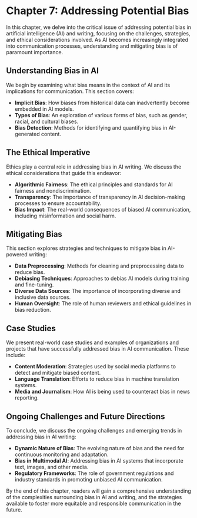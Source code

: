 Chapter 7: Addressing Potential Bias
====================================

In this chapter, we delve into the critical issue of addressing potential bias in artificial intelligence (AI) and writing, focusing on the challenges, strategies, and ethical considerations involved. As AI becomes increasingly integrated into communication processes, understanding and mitigating bias is of paramount importance.

Understanding Bias in AI
------------------------

We begin by examining what bias means in the context of AI and its implications for communication. This section covers:

* **Implicit Bias**: How biases from historical data can inadvertently become embedded in AI models.
* **Types of Bias**: An exploration of various forms of bias, such as gender, racial, and cultural biases.
* **Bias Detection**: Methods for identifying and quantifying bias in AI-generated content.

The Ethical Imperative
----------------------

Ethics play a central role in addressing bias in AI writing. We discuss the ethical considerations that guide this endeavor:

* **Algorithmic Fairness**: The ethical principles and standards for AI fairness and nondiscrimination.
* **Transparency**: The importance of transparency in AI decision-making processes to ensure accountability.
* **Bias Impact**: The real-world consequences of biased AI communication, including misinformation and social harm.

Mitigating Bias
---------------

This section explores strategies and techniques to mitigate bias in AI-powered writing:

* **Data Preprocessing**: Methods for cleaning and preprocessing data to reduce bias.
* **Debiasing Techniques**: Approaches to debias AI models during training and fine-tuning.
* **Diverse Data Sources**: The importance of incorporating diverse and inclusive data sources.
* **Human Oversight**: The role of human reviewers and ethical guidelines in bias reduction.

Case Studies
------------

We present real-world case studies and examples of organizations and projects that have successfully addressed bias in AI communication. These include:

* **Content Moderation**: Strategies used by social media platforms to detect and mitigate biased content.
* **Language Translation**: Efforts to reduce bias in machine translation systems.
* **Media and Journalism**: How AI is being used to counteract bias in news reporting.

Ongoing Challenges and Future Directions
----------------------------------------

To conclude, we discuss the ongoing challenges and emerging trends in addressing bias in AI writing:

* **Dynamic Nature of Bias**: The evolving nature of bias and the need for continuous monitoring and adaptation.
* **Bias in Multimodal AI**: Addressing bias in AI systems that incorporate text, images, and other media.
* **Regulatory Frameworks**: The role of government regulations and industry standards in promoting unbiased AI communication.

By the end of this chapter, readers will gain a comprehensive understanding of the complexities surrounding bias in AI and writing, and the strategies available to foster more equitable and responsible communication in the future.
